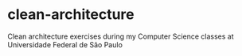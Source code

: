 # clean-architecture
Clean architecture exercises during my Computer Science classes at Universidade Federal de São Paulo

